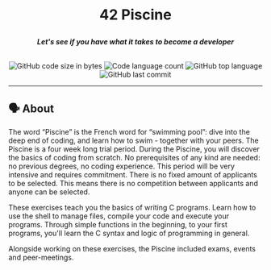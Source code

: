 <h1 align="center">
	<p>
	42 Piscine
	</p>
</h1>

<p align="center">
	<b><i>Let's see if you have what it takes to become a developer</i></b><br><br>
</p>

<p align="center">
	<img alt="GitHub code size in bytes" src="https://img.shields.io/github/languages/code-size/aaron-22766/42_Piscine?color=lightblue" />
	<img alt="Code language count" src="https://img.shields.io/github/languages/count/aaron-22766/42_Piscine?color=yellow" />
	<img alt="GitHub top language" src="https://img.shields.io/github/languages/top/aaron-22766/42_Piscine?color=blue" />
	<img alt="GitHub last commit" src="https://img.shields.io/github/last-commit/aaron-22766/42_Piscine?color=green" />
</p>

---

## 🗣 About

The word “Piscine” is the French word for “swimming pool”: dive into the deep end of coding, and learn how to swim - together with your peers. The Piscine is a four week long trial period. During the Piscine, you will discover the basics of coding from scratch. No prerequisites of any kind are needed: no previous degrees, no coding experience. This period will be very intensive and requires commitment. There is no fixed amount of applicants to be selected. This means there is no competition between applicants and anyone can be selected.

These exercises teach you the basics of writing C programs. Learn how to use the shell to manage files, compile your code and execute your programs. Through simple functions in the beginning, to your first programs, you'll learn the C syntax and logic of programming in general.

Alongside working on these exercises, the Piscine included exams, events and peer-meetings.
